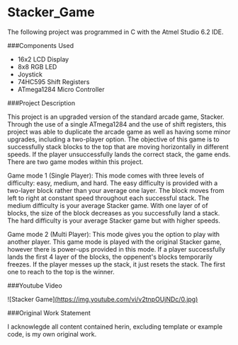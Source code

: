 # Stacker_Game
The following project was programmed in C with the Atmel Studio 6.2 IDE.

###Components Used

- 16x2 LCD Display
- 8x8 RGB LED
- Joystick
- 74HC595 Shift Registers
- ATmega1284 Micro Controller

###Project Description

This project is an upgraded version of the standard arcade game, Stacker. Through the use of a single ATmega1284 and the use of 
shift registers, this project was able to duplicate the arcade game as well as having some minor upgrades, including a two-player option.
The objective of this game is to successfully stack blocks to the top that are moving horizontally in different speeds. If the player
unsuccessfully lands the correct stack, the game ends. There are two game modes within this project.

Game mode 1 (Single Player): This mode comes with three levels of difficulty: easy, medium, and hard. The easy difficulty is provided with
a two-layer block rather than your average one layer. The block moves from left to right at constant speed throughout each successful
stack. The medium difficulty is your average Stacker game. With one layer of of blocks, the size of the block decreases as you successfully
land a stack. The hard difficulty is your average Stacker game but with higher speeds.

Game mode 2 (Multi Player): This mode gives you the option to play with another player. This game mode is played with the original Stacker
game, however there is power-ups provided in this mode. If a player successfully lands the first 4 layer of the blocks, the oppenent's blocks
temporarily freezes. If the player messes up the stack, it just resets the stack. The first one to reach to the top is the winner.

###Youtube Video


![Stacker Game][(https://img.youtube.com/vi/v2tnpOUjNDc/0.jpg)](https://www.youtube.com/watch?v=v2tnpOUjNDc)

###Original Work Statement

I acknowlegde all content contained herin, excluding template or example code, is my own original work.
